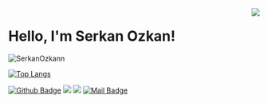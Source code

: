 <img align='right' src="https://github-readme-stats.vercel.app/api?username=SerkanOzkann&show_icons=true">

# Hello, I'm Serkan Ozkan! 

<p align="left"> <img src="https://komarev.com/ghpvc/?username=SerkanOzkann" alt="SerkanOzkann" /> </p>

[![Top Langs](https://github-readme-stats.vercel.app/api/top-langs/?username=SerkanOzkann)](https://github.com/SerkanOzkann/github-readme-stats)

[![Github Badge](https://img.shields.io/badge/-Github-000?style=quare&labelColor=000&logo=Github&logoColor=white&link=link)](https://github.com/SerkanOzkann) 
[![](https://img.shields.io/badge/linkedin-%230077B5.svg?&style=for-the-badge&logo=linkedin&logoColor=white)](https://www.linkedin.com/in/serkan-%C3%B6zkan-a214a1221/)
[![](https://img.shields.io/badge/instagram-%23E4405F.svg?&style=for-the-badge&logo=instagram&logoColor=white)](https://instagram.com/ozkannserkan)
[![Mail Badge](https://img.shields.io/badge/serkanozkann1903@gmail.com-c14438?style=for-the-badge&logo=Gmail&logoColor=white&link=mailto:serkanozkann1903@gmail.com)](mailto:serkanozkann1903@gmail.com)
